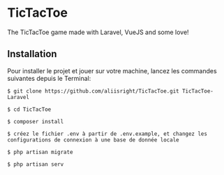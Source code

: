# TicTacToe
The TicTacToe game made with Laravel, VueJS and some love!


## Installation
Pour installer le projet et jouer sur votre machine, lancez les commandes suivantes depuis le Terminal:

    $ git clone https://github.com/aliisright/TicTacToe.git TicTacToe-Laravel

    $ cd TicTacToe

    $ composer install

    $ créez le fichier .env à partir de .env.example, et changez les configurations de connexion à une base de donnée locale

    $ php artisan migrate

    $ php artisan serv
